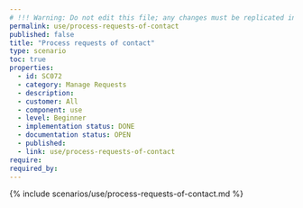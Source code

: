 ```yaml
---
# !!! Warning: Do not edit this file; any changes must be replicated in Excel !!! 
permalink: use/process-requests-of-contact
published: false
title: "Process requests of contact"
type: scenario
toc: true
properties:
  - id: SC072
  - category: Manage Requests
  - description:
  - customer: All
  - component: use
  - level: Beginner
  - implementation status: DONE
  - documentation status: OPEN
  - published:
  - link: use/process-requests-of-contact
require:
required_by:
---
```


{% include scenarios/use/process-requests-of-contact.md %}
